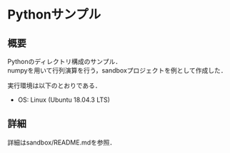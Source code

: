 # Pythonサンプル

## 概要

Pythonのディレクトリ構成のサンプル．    
numpyを用いて行列演算を行う，sandboxプロジェクトを例として作成した．

実行環境は以下のとおりである．

* OS: Linux (Ubuntu 18.04.3 LTS)

## 詳細

詳細はsandbox/README.mdを参照．

